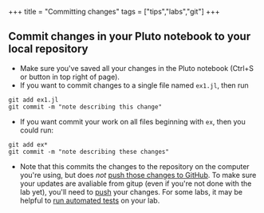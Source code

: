 +++
title = "Committing changes"
tags = ["tips","labs","git"]
+++

## Commit changes in your Pluto notebook to your local repository

- Make sure you've saved all your changes in the Pluto notebook (Ctrl+S or button in top right of page).
- If you want to commit changes to a single file named `ex1.jl`, then run
```shell
git add ex1.jl
git commit -m "note describing this change"
```

- If you want commit your work on all files beginning with `ex`, then you could run:
```shell
git add ex*
git commit -m "note describing these changes"
```

- Note that this commits the changes to the repository on the computer you're using, but does *not* [push those changes to GitHub](..//submitting).  To make sure your updates are avaliable from gitup (even if you're not done with the lab yet), you'll need to  [push](../submitting) your changes.  For some labs, it may be helpful to [run automated tests](../testing) on your lab.
